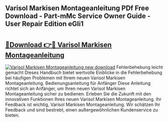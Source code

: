 ## Varisol Markisen Montageanleitung PDf Free Download - Part-mMc Service Owner Guide - User Repair Edition eGli1

# <h2><a href="http://df6e7d.blite.top/?on=Varisol+Markisen+Montageanleitung">🔗Download 👉🔴 Varisol Markisen Montageanleitung</a></h2>

[![Varisol Markisen Montageanleitung new download](https://i.imgur.com/lujVjoI.png)](http://df6e7d.blite.top/?on=Varisol+Markisen+Montageanleitung)
Fehlerbehebung leicht gemacht Dieses Handbuch bietet wertvolle Einblicke in die Fehlerbehebung bei häufigen Problemen mit Ihrem neuen Varisol Markisen Montageanleitung. Bedienungsanleitung für Anfänger Diese Anleitung richtet sich an Anfänger, um Ihren neuen Varisol Markisen Montageanleitung sicher zu bedienen. Erleben Sie die Zukunft mit den innovativen Funktionen Ihres neuen Varisol Markisen Montageanleitung. Ihr Feedback ist wichtig, Varisol Markisen Montageanleitung. Wir schätzen Ihr Feedback und sind bestrebt, einen außergewöhnlichen Kundenservice zu bieten.
